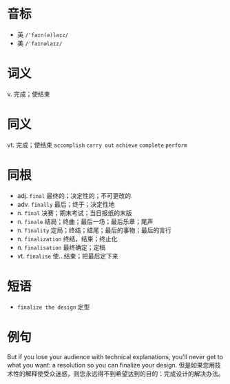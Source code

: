 # 音标

- 英 `/'faɪn(ə)laɪz/`
- 美 `/'faɪnəlaɪz/`

# 词义

v. 完成；使结束


# 同义

vt. 完成；使结束
`accomplish` `carry out` `achieve` `complete` `perform`

# 同根

- adj. `final` 最终的；决定性的；不可更改的
- adv. `finally` 最后；终于；决定性地
- n. `final` 决赛；期末考试；当日报纸的末版
- n. `finale` 结局；终曲；最后一场；最后乐章；尾声
- n. `finality` 定局；终结；结尾；最后的事物；最后的言行
- n. `finalization` 终结，结束；终止化
- n. `finalisation` 最终确定；定稿
- vt. `finalise` 使…结束；把最后定下来

# 短语

- `finalize the design` 定型

# 例句

But if you lose your audience with technical explanations, you'll never get to what you want: a resolution so you can finalize your design.
但是如果您用技术性的解释使受众迷惑，则您永远得不到希望达到的目的：完成设计的解决办法。


